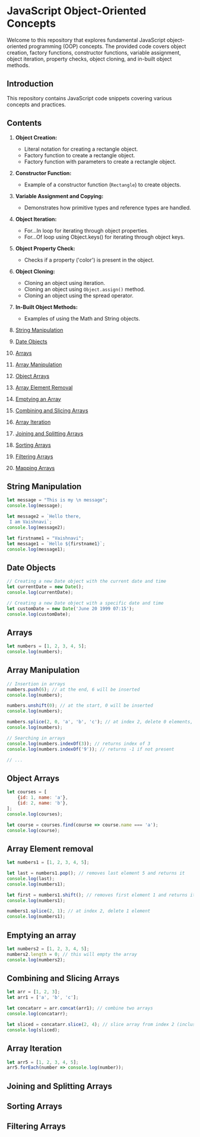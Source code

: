 # JavaScript Object-Oriented Concepts

Welcome to this repository that explores fundamental JavaScript object-oriented programming (OOP) concepts. The provided code covers object creation, factory functions, constructor functions, variable assignment, object iteration, property checks, object cloning, and in-built object methods.
## Introduction

This repository contains JavaScript code snippets covering various concepts and practices.
## Contents
1. **Object Creation:**
   - Literal notation for creating a rectangle object.
   - Factory function to create a rectangle object.
   - Factory function with parameters to create a rectangle object.

2. **Constructor Function:**
   - Example of a constructor function (`Rectangle`) to create objects.

3. **Variable Assignment and Copying:**
   - Demonstrates how primitive types and reference types are handled.

4. **Object Iteration:**
   - For...In loop for iterating through object properties.
   - For...Of loop using Object.keys() for iterating through object keys.

5. **Object Property Check:**
   - Checks if a property ('color') is present in the object.

6. **Object Cloning:**
   - Cloning an object using iteration.
   - Cloning an object using `Object.assign()` method.
   - Cloning an object using the spread operator.

7. **In-Built Object Methods:**
   - Examples of using the Math and String objects.



8. [String Manipulation](#string-manipulation) 
9. [Date Objects](#date-objects)
10. [Arrays](#arrays)
11. [Array Manipulation](#array-manipulation)
12. [Object Arrays](#object-arrays)
13. [Array Element Removal](#array-element-removal)
14. [Emptying an Array](#emptying-an-array)
15. [Combining and Slicing Arrays](#combining-and-slicing-arrays)
16. [Array Iteration](#array-iteration)
17. [Joining and Splitting Arrays](#joining-and-splitting-arrays)
18. [Sorting Arrays](#sorting-arrays)
19. [Filtering Arrays](#filtering-arrays)
20. [Mapping Arrays](#mapping-arrays)


## String Manipulation

```javascript
let message = "This is my \n message";
console.log(message);

let message2 = `Hello there,
 I am Vaishnavi`;
console.log(message2);

let firstname1 = "Vaishnavi";
let message1 = `Hello ${firstname1}`;
console.log(message1);
```

## Date Objects

```javascript
// Creating a new Date object with the current date and time
let currentDate = new Date();
console.log(currentDate);

// Creating a new Date object with a specific date and time
let customDate = new Date('June 20 1999 07:15');
console.log(customDate);
```
## Arrays

```javascript
let numbers = [1, 2, 3, 4, 5];
console.log(numbers);
```

## Array Manipulation

```javascript
// Insertion in arrays
numbers.push(6); // at the end, 6 will be inserted
console.log(numbers);

numbers.unshift(0); // at the start, 0 will be inserted
console.log(numbers);

numbers.splice(2, 0, 'a', 'b', 'c'); // at index 2, delete 0 elements, insert a, b, c
console.log(numbers);

// Searching in arrays
console.log(numbers.indexOf(3)); // returns index of 3
console.log(numbers.indexOf('9')); // returns -1 if not present

// ...
```

## Object Arrays

```javascript
let courses = [
    {id: 1, name: 'a'},
    {id: 2, name: 'b'},
];
console.log(courses);

let course = courses.find(course => course.name === 'a');
console.log(course);
```

## Array Element removal
```javascript
let numbers1 = [1, 2, 3, 4, 5];

let last = numbers1.pop(); // removes last element 5 and returns it
console.log(last);
console.log(numbers1);

let first = numbers1.shift(); // removes first element 1 and returns it
console.log(numbers1);

numbers1.splice(2, 1); // at index 2, delete 1 element
console.log(numbers1);
```
## Emptying an array

```javascript
let numbers2 = [1, 2, 3, 4, 5];
numbers2.length = 0; // this will empty the array
console.log(numbers2);
```

## Combining and Slicing Arrays
```javascript
let arr = [1, 2, 3];
let arr1 = ['a', 'b', 'c'];

let concatarr = arr.concat(arr1); // combine two arrays
console.log(concatarr);

let sliced = concatarr.slice(2, 4); // slice array from index 2 (inclusive) to 4 (exclusive)
console.log(sliced);
```

## Array Iteration

```javascript
let arr5 = [1, 2, 3, 4, 5];
arr5.forEach(number => console.log(number));
```

## Joining and Splitting Arrays
## Sorting Arrays
## Filtering Arrays





